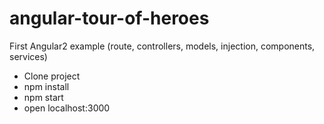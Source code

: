 # angular-tour-of-heroes
First Angular2 example (route, controllers, models, injection, components, services)

+ Clone project
+ npm install
+ npm start
+ open localhost:3000
